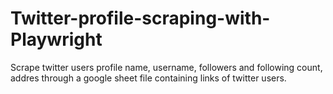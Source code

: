 # Twitter-profile-scraping-with-Playwright
Scrape twitter users profile name, username, followers and following count, addres through a google sheet file containing links of twitter users.
